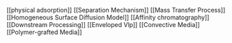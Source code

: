 [[physical adsorption]]
[[Separation Mechanism]]
[[Mass Transfer Process]]
[[Homogeneous Surface Diffusion Model]]
[[Affinity chromatography]]
[[Downstream Processing]]
[[Enveloped Vlp]]
[[Convective Media]]
[[Polymer-grafted Media]]
